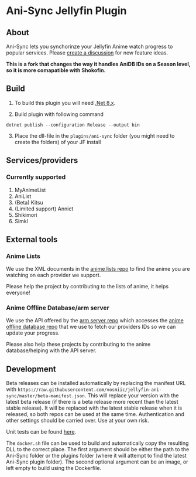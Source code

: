 <h1>Ani-Sync Jellyfin Plugin</h1>

## About

Ani-Sync lets you synchorinze your Jellyfin Anime watch progress to popular services. Please [create a discussion](https://github.com/vosmiic/jellyfin-ani-sync/discussions/new/choose) for new feature ideas.

**This is a fork that changes the way it handles AniDB IDs on a Season level, so it is more comapatible with Shokofin.**

## Build

1. To build this plugin you will need [.Net 8.x](https://dotnet.microsoft.com/download/dotnet/8.0).

2. Build plugin with following command

```
dotnet publish --configuration Release --output bin
```

3. Place the dll-file in the `plugins/ani-sync` folder (you might need to create the folders) of your JF install

## Services/providers

### Currently supported

1. MyAnimeList
2. AniList
3. (Beta) Kitsu
4. (Limited support) Annict
5. Shikimori
6. Simkl

## External tools

### Anime Lists

We use the XML documents in the [anime lists repo](https://github.com/Anime-Lists/anime-lists) to find the anime you are watching on each provider we support.

Please help the project by contributing to the lists of anime, it helps everyone!

### Anime Offline Database/arm server

We use the API offered by the [arm server repo](https://github.com/BeeeQueue/arm-server) which accesses the [anime offline database repo](https://github.com/manami-project/anime-offline-database) that we use to fetch our providers IDs so we can update your progress.

Please also help these projects by contributing to the anime database/helping with the API server.

## Development

Beta releases can be installed automatically by replacing the manifest URL with `https://raw.githubusercontent.com/vosmiic/jellyfin-ani-sync/master/beta-manifest.json`. This will replace your version with the latest beta release (if there is a beta release more recent than the latest stable release). It will be replaced with the latest stable release when it is released, so both repos can be used at the same time. Authentication and other settings should be carried over. Use at your own risk.

Unit tests can be found [here](https://github.com/vosmiic/jellyfin-ani-sync-unit-tests).

The `docker.sh` file can be used to build and automatically copy the resulting DLL to the correct place. The first argument should be either the path to the Ani-Sync folder or the plugins folder (where it will attempt to find the latest Ani-Sync plugin folder). The second optional argument can be an image, or left empty to build using the Dockerfile.
